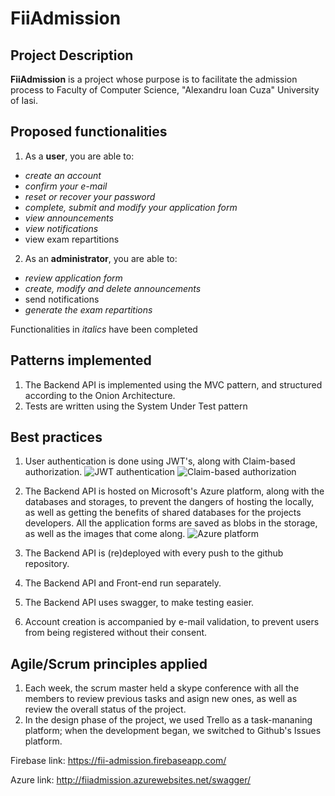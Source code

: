 # FiiAdmission
## Project Description
**FiiAdmission** is a project whose purpose is to facilitate the admission process to Faculty of Computer Science, "Alexandru Ioan Cuza" University of Iasi.

## Proposed functionalities
1. As a **user**, you are able to:
  - *create an account*
  - *confirm your e-mail*
  - *reset or recover your password*
  - *complete, submit and modify your application form*
  - *view announcements*
  - *view notifications*
  - view exam repartitions
2. As an **administrator**, you are able to:
  - *review application form*
  - *create, modify and delete announcements*
  - send notifications
  - *generate the exam repartitions*
  
 Functionalities in *italics* have been completed
 
## Patterns implemented
1. The Backend API is implemented using the MVC pattern, and structured according to the Onion Architecture.
2. Tests are written using the System Under Test pattern

## Best practices
1. User authentication is done using JWT's, along with Claim-based authorization.
![JWT authentication](https://drive.google.com/open?id=1rCyCYlthAaEC-qsDGe8acwyk29pUW2L7)
![Claim-based authorization](https://drive.google.com/open?id=1IoELgK2DmVGekqbltQcu693Fj6oTAKCC)


2. The Backend API is hosted on Microsoft's Azure platform, along with the databases and storages, to prevent the dangers of hosting the locally, as well as getting the benefits of shared databases for the projects developers. All the application forms are saved as blobs in the storage, as well as the images that come along.
![Azure platform](https://drive.google.com/open?id=1X6ydPy4W13itGfFnGR0-edLddIUiUi3a)


3. The Backend API is (re)deployed with every push to the github repository.
4. The Backend API and Front-end run separately.
5. The Backend API uses swagger, to make testing easier.
6. Account creation is accompanied by e-mail validation, to prevent users from being registered without their consent.

## Agile/Scrum principles applied
1. Each week, the scrum master held a skype conference with all the members to review previous tasks and asign new ones, as well as review the overall status of the project.
2. In the design phase of the project, we used Trello as a task-mananing platform; when the development began, we switched to Github's Issues platform.


Firebase link: https://fii-admission.firebaseapp.com/

Azure link: http://fiiadmission.azurewebsites.net/swagger/

